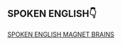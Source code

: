 ## SPOKEN ENGLISH👇

[SPOKEN ENGLISH MAGNET BRAINS](https://www.magnetbrains.com/courses/spoken-english-full-video-course/)
